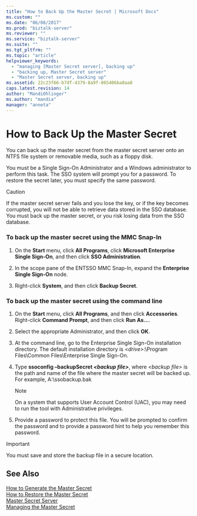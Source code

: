 ```yaml
---
title: "How to Back Up the Master Secret | Microsoft Docs"
ms.custom: ""
ms.date: "06/08/2017"
ms.prod: "biztalk-server"
ms.reviewer: ""
ms.service: "biztalk-server"
ms.suite: ""
ms.tgt_pltfrm: ""
ms.topic: "article"
helpviewer_keywords: 
  - "managing [Master Secret server], backing up"
  - "backing up, Master Secret server"
  - "Master Secret server, backing up"
ms.assetid: 22c23f66-b7df-4379-8a9f-065406ba8aa8
caps.latest.revision: 14
author: "MandiOhlinger"
ms.author: "mandia"
manager: "anneta"
---
```

# How to Back Up the Master Secret
You can back up the master secret from the master secret server onto an NTFS file system or removable media, such as a floppy disk.  
  
 You must be a Single Sign-On Administrator and a Windows administrator to perform this task. The SSO system will prompt you for a password. To restore the secret later, you must specify the same password.  
  
> [!CAUTION]
>  If the master secret server fails and you lose the key, or if the key becomes corrupted, you will not be able to retrieve data stored in the SSO database. You must back up the master secret, or you risk losing data from the SSO database.  
  
### To back up the master secret using the MMC Snap-In  
  
1.  On the **Start** menu, click **All Programs**, click **Microsoft Enterprise Single Sign-On**, and then click **SSO Administration**.  
  
2.  In the scope pane of the ENTSSO MMC Snap-In, expand the **Enterprise Single Sign-On** node.  
  
3.  Right-click **System**, and then click **Backup Secret**.  
  
### To back up the master secret using the command line  
  
1.  On the **Start** menu, click **All Programs**, and then click **Accessories**. Right-click **Command Prompt**, and then click **Run As…**.  
  
2.  Select the appropriate Administrator, and then click **OK**.  
  
3.  At the command line, go to the Enterprise Single Sign-On installation directory. The default installation directory is *\<drive>*:\Program Files\Common Files\Enterprise Single Sign-On.  
  
4.  Type **ssoconfig –backupSecret *\<backup file>***, where *\<backup file>* is the path and name of the file where the master secret will be backed up. For example, A:\ssobackup.bak  
  
    > [!NOTE]
    >  On a system that supports User Account Control (UAC), you may need to run the tool with Administrative privileges.  
  
5.  Provide a password to protect this file. You will be prompted to confirm the password and to provide a password hint to help you remember this password.  
  
> [!IMPORTANT]
>  You must save and store the backup file in a secure location.  
  
## See Also  
 [How to Generate the Master Secret](../core/how-to-generate-the-master-secret.md)   
 [How to Restore the Master Secret](../core/how-to-restore-the-master-secret.md)   
 [Master Secret Server](../core/master-secret-server.md)   
 [Managing the Master Secret](../core/managing-the-master-secret.md)